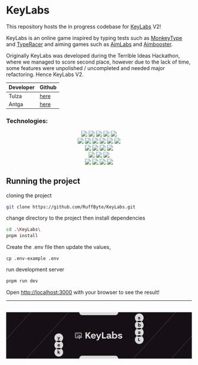 # KeyLabs

This repository hosts the in progress codebase for [KeyLabs](https://github.com/tulza/KeyLabs) V2! <br/>

KeyLabs is an online game inspired by typing tests such as [MonkeyType](https://monkeytype.com/) and [TypeRacer](https://play.typeracer.com/) and aiming games such as [AimLabs](https://aimlabs.com/) and [Aimbooster](https://www.aimbooster.com/). <br/>

Originally KeyLabs was developed during the Terrible Ideas Hackathon, where we managed to score second place, however due to the lack of time, some features were unpolished / uncompleted and needed major refactoring. Hence KeyLabs V2.

| Developer | Github                           |
| --------- | -------------------------------- |
| Tulza     | [here](https://github.com/Tulza) |
| Antga     | [here](https://github.com/AntGa) |

### Technologies:

<div align="center">
    <!-- Next js -->
    <img src="https://img.shields.io/badge/next%20js-000000?style=for-the-badge&logo=nextdotjs&logoColor=white"/>
    <!-- React -->
    <img src="https://img.shields.io/badge/React-20232A?style=for-the-badge&logo=react&logoColor=61DAFB"/>
    <!-- Typescript -->
    <img src="https://img.shields.io/badge/TypeScript-007ACC?style=for-the-badge&logo=typescript&logoColor=white"/>
    <!-- Framer motion -->
    <img src="https://img.shields.io/badge/Framer_Motion-black?style=for-the-badge&logo=framer&logoColor=blue"/>
    <!-- TailwindCSS -->
    <img src="https://img.shields.io/badge/Tailwind_CSS-38B2AC?style=for-the-badge&logo=tailwind-css&logoColor=white"/>
</div>

<div align="center">
    <!-- PostgreSQL -->
    <img src="https://img.shields.io/badge/PostgreSQL-316192?style=for-the-badge&logo=postgresql&logoColor=white"/>
    <!-- Supabase -->
    <img src="https://img.shields.io/badge/Supabase-181818?style=for-the-badge&logo=supabase&logoColor=3ecf8e"/>
    <!-- Prisma -->
    <img src="https://img.shields.io/badge/Prisma-3982CE?style=for-the-badge&logo=Prisma&logoColor=white"/>
    <!-- Zod -->
    <img src="https://img.shields.io/badge/Zod-000000?style=for-the-badge&logo=zod&logoColor=3068B7"/>
    <!-- Tanstack query -->
    <img src="https://img.shields.io/badge/tanstack_query-FF4154?style=for-the-badge&logo=reactquery&logoColor=ffffff"/>
    <!-- Tanstack query -->
    <img src="https://img.shields.io/badge/Zustand-884662?style=for-the-badge"/>
</div>

<div align="center">
    <!-- Lucia Auth -->
    <img src="https://img.shields.io/badge/Lucia_Auth-8A2BE2?style=for-the-badge&logo=Lucia&logoColor=white"/>
    <!-- Lucia Auth -->
    <img src="https://img.shields.io/badge/Argon2-6A0BE2?style=for-the-badge"/>
    <!-- Oslo -->
    <img src="https://img.shields.io/badge/Oslo-000?style=for-the-badge"/>
    <!-- Google Auth -->
    <img src="https://img.shields.io/badge/Google_OAuth-fff?style=for-the-badge&logo=google&logoColor=black"/>
</div>

<div align="center">
    <!-- docker -->
    <img src="https://img.shields.io/badge/Docker-2CA5E0?style=for-the-badge&logo=docker&logoColor=white">
    <!-- github actions -->
    <img src="https://img.shields.io/badge/GitHub_Actions-2088FF?style=for-the-badge&logo=github-actions&logoColor=white">
    <!-- google cloud -->
    <img src="https://img.shields.io/badge/Google_Cloud-4285F4?style=for-the-badge&logo=google-cloud&logoColor=white">
     
</div>

<div align="center">
    <!-- PNPM -->
    <img src="https://img.shields.io/badge/pnpm-CB3837?style=for-the-badge&logo=npm&logoColor=white"/>
    <!-- NodeJS -->
    <img src="https://img.shields.io/badge/Node%20js-339933?style=for-the-badge&logo=nodedotjs&logoColor=white"/>
    <!-- Figma -->
    <img src="https://img.shields.io/badge/Figma-F24E1E?style=for-the-badge&logo=figma&logoColor=white"/>
    <!-- Prettier -->
    <img src="https://img.shields.io/badge/prettier-1A2C34?style=for-the-badge&logo=prettier&logoColor=F7BA3E"/>
</div>

## Running the project

cloning the project

```bash
git clone https://github.com/RuffByte/KeyLabs.git
```

change directory to the project then install dependencies

```bash
cd .\KeyLabs\
pnpm install
```

Create the .env file then update the values,

```env
cp .env-example .env
```

run development server

```bash
pnpm run dev
```

Open [http://localhost:3000](http://localhost:3000) with your browser to see the result!

---

<br/>
<div align="center">
  <img src="public\assets\images\icon-image.png"/>
</div>
